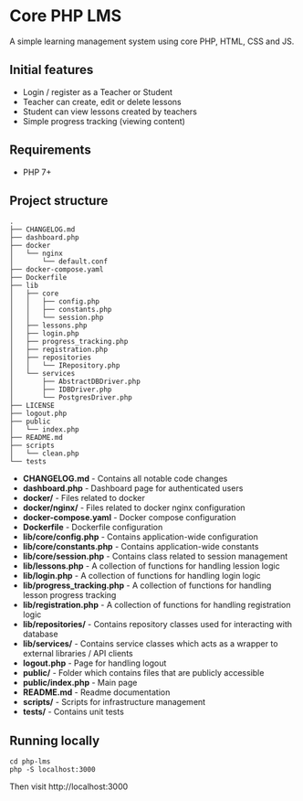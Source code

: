 # Core PHP LMS

A simple learning management system using core PHP, HTML, CSS and JS.

## Initial features

- Login / register as a Teacher or Student
- Teacher can create, edit or delete lessons
- Student can view lessons created by teachers
- Simple progress tracking (viewing content)

## Requirements

- PHP 7+

## Project structure

```
.
├── CHANGELOG.md
├── dashboard.php
├── docker
│   └── nginx
│       └── default.conf
├── docker-compose.yaml
├── Dockerfile
├── lib
│   ├── core
│   │   ├── config.php
│   │   ├── constants.php
│   │   └── session.php
│   ├── lessons.php
│   ├── login.php
│   ├── progress_tracking.php
│   ├── registration.php
│   ├── repositories
│   │   └── IRepository.php
│   └── services
│       ├── AbstractDBDriver.php
│       ├── IDBDriver.php
│       └── PostgresDriver.php
├── LICENSE
├── logout.php
├── public
│   └── index.php
├── README.md
├── scripts
│   └── clean.php
└── tests
```

- **CHANGELOG.md** - Contains all notable code changes
- **dashboard.php** - Dashboard page for authenticated users
- **docker/** - Files related to docker
- **docker/nginx/** - Files related to docker nginx configuration
- **docker-compose.yaml** - Docker compose configuration
- **Dockerfile** - Dockerfile configuration
- **lib/core/config.php** - Contains application-wide configuration
- **lib/core/constants.php** - Contains application-wide constants
- **lib/core/session.php** - Contains class related to session management
- **lib/lessons.php** - A collection of functions for handling lession logic
- **lib/login.php** - A collection of functions for handling login logic
- **lib/progress_tracking.php** - A collection of functions for handling lesson progress tracking
- **lib/registration.php** - A collection of functions for handling registration logic
- **lib/repositories/** - Contains repository classes used for interacting with database
- **lib/services/** - Contains service classes which acts as a wrapper to external libraries / API clients
- **logout.php** - Page for handling logout
- **public/** - Folder which contains files that are publicly accessible
- **public/index.php** - Main page
- **README.md** - Readme documentation
- **scripts/** - Scripts for infrastructure management
- **tests/** - Contains unit tests

## Running locally

```
cd php-lms
php -S localhost:3000
```

Then visit http://localhost:3000
